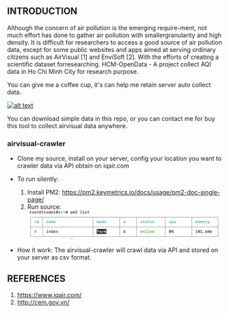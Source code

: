 ## INTRODUCTION
Although the concern of air pollution is the emerging require-ment, not much effort has done to gather air pollution with smallergranularity and high density. It is difficult for researchers to access a good source of air pollution data, except for some public websites and apps aimed at serving ordinary citizens such as AirVisual [1] and EnviSoft [2]. With the efforts of creating a scientific dataset forresearching. HCM-OpenData - A project collect AQI data in Ho Chi Minh City for research purpose.

You can give me a coffee cup, it's can help me retain server auto collect data.
<p>
  <a href="https://www.buymeacoffee.com/qZHglXx" rel="nofollow"> 
    <img src="https://camo.githubusercontent.com/c1dad50ef8c7b0ce138c2ec7c5eff881fed84682/68747470733a2f2f692e696d6775722e636f6d2f58454b3259345a2e706e67" alt="alt text" data-canonical-src="https://i.imgur.com/XEK2Y4Z.png" style="max-width:100%;">
  </a>
</p>

 You can download simple data in this repo, or you can contact me for buy this tool to collect airvisual data  anywhere.
 ### airvisual-crawler
 * Clone my source, install on your server, config your location you want to crawler data via API obtain on iqair.com
 * To run silently:
      1. Install PM2: https://pm2.keymetrics.io/docs/usage/pm2-doc-single-page/
      2. Run source:
 ![alt text](https://github.com/HCM-OpenData/airvisual-data-collection/blob/master/image/Screen%20Shot%202020-08-01%20at%2019.17.37.png?raw=true)
 
  * How it work:
The airvisual-crawler will crawl data via API and stored on your server as csv format.
 ## REFERENCES
 1. https://www.iqair.com/
 2. http://cem.gov.vn/
 
